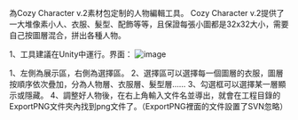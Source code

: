 為Cozy Character v.2素材包定制的人物編輯工具。
Cozy Character v.2提供了一大堆像素小人、衣服、髮型、配飾等等，且保證每張小圖都是32x32大小，需要自己按圖層混合，拼出各種人物。

1、工具建議在Unity中運行。界面：
  ![image](https://github.com/user-attachments/assets/90d7cc70-3bbe-4834-95de-3934caff4dcd)

1、左側為展示區，右側為選擇區。
2、選擇區可以選擇每一個圖層的衣服，圖層按順序依次疊加，分為人物層、衣服層、髮型層……
3、勾選框可以選擇某一層顯示或隱藏。
4、調整好人物後，在右上角輸入文件名並導出，就會在工程目錄的ExportPNG文件夾內找到png文件了。（ExportPNG裡面的文件設置了SVN忽略）
